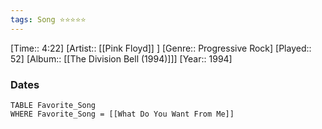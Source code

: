 ```yaml
---
tags: Song ⭐⭐⭐⭐⭐ 
---
```

[Time:: 4:22]
[Artist:: [[Pink Floyd]] ]
[Genre:: Progressive Rock]
[Played:: 52]
[Album:: [[The Division Bell (1994)]]]
[Year:: 1994]
### Dates
````dataview
TABLE Favorite_Song
WHERE Favorite_Song = [[What Do You Want From Me]]
````